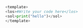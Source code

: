 ```python test.py -r 'python test.py'
<template>
<los>#Write your code here</los>
<sol>print("hello")</sol>
</template>



```